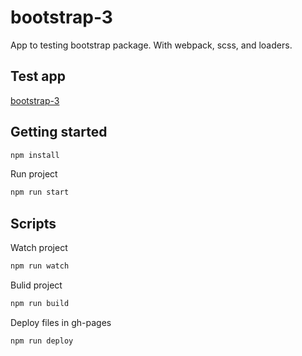 # bootstrap-3
App to testing bootstrap package.
With webpack, scss, and loaders.

## Test app
[bootstrap-3](https://sebastiangolian.github.io/bootstrap-3/)

## Getting started
```bash
npm install
```
Run project
```bash
npm run start
```

## Scripts
Watch project
```bash
npm run watch
```
Bulid project
```bash
npm run build
```
Deploy files in gh-pages
```bash
npm run deploy
```